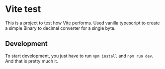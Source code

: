 # Vite test

This is a project to test how [Vite](https://vitejs.dev/) performs. Used vanilla typescript to create a simple Binary to decimal converter for a single byte.

## Development

To start development, you just have to run `npm install` and `npm run dev`. And that is pretty much it.
